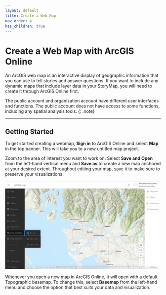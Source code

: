```yaml
---
layout: default
title: Create a Web Map
nav_order: 4
has_children: true
---
```

# Create a Web Map with ArcGIS Online 

An ArcGIS web map is an interactive display of geographic information that you can use to tell stories and answer questions. If you want to include any dynamic maps that include layer data in your StoryMap, you will need to create it through ArcGIS Online first. 

The public account and organization account have different user interfaces and functions. The public account does not have access to some functions, including any spatial analysis tools.
{: .note}

----

## Getting Started

To get started creating a webmap, **Sign in** to ArcGIS Online and select **Map** in the top banner. This will take you to a new untitled map project. 


Zoom to the area of interest you want to work on. Select **Save and Open** from the left-hand vertical menu and **Save as** to create a new map anchored at your desired extent. Throughout editing your map, save it to make sure to preserve your visualizations.

![save webmap](./images/save-webmap_20250220.png)

Whenever you open a new map in ArcGIS Online, it will open with a default Topographic basemap. To change this, select **Basemap** from the left-hand menu and choose the option that best suits your data and visualization. 